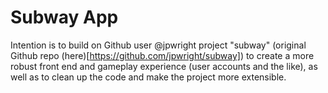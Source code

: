 # Subway App

Intention is to build on Github user @jpwright project "subway" (original Github repo (here)[https://github.com/jpwright/subway]) to create a more robust front end and gameplay experience (user accounts and the like), as well as to clean up the code and make the project more extensible.